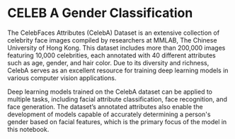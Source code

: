 # CELEB A Gender Classification
The CelebFaces Attributes (CelebA) Dataset is an extensive collection of celebrity face images compiled by researchers at MMLAB, The Chinese University of Hong Kong. This dataset includes more than 200,000 images featuring 10,000 celebrities, each annotated with 40 different attributes such as age, gender, and hair color. Due to its diversity and richness, CelebA serves as an excellent resource for training deep learning models in various computer vision applications.

Deep learning models trained on the CelebA dataset can be applied to multiple tasks, including facial attribute classification, face recognition, and face generation. The dataset’s annotated attributes also enable the development of models capable of accurately determining a person's gender based on facial features, which is the primary focus of the model in this notebook.
